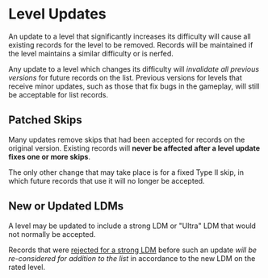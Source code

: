 <div class='panel fade js-scroll-anim' data-anim='fade'>

# Level Updates

An update to a level that significantly increases its difficulty will cause all existing records for the level to be removed. Records will be maintained if the level maintains a similar difficulty or is nerfed.

Any update to a level which changes its difficulty will *invalidate all previous versions* for future records on the list. Previous versions for levels that receive minor updates, such as those that fix bugs in the gameplay, will still be acceptable for list records.

## Patched Skips

Many updates remove skips that had been accepted for records on the original version. Existing records will **never be affected after a level update fixes one or more skips**. 

The only other change that may take place is for a fixed Type II skip, in which future records that use it will no longer be accepted.

## New or Updated LDMs

A level may be updated to include a strong LDM or "Ultra" LDM that would not normally be accepted. 

Records that were [rejected for a strong LDM](/guidelines/lowdetailmodes/#custom-ldms) before such an update *will be re-considered for addition to the list* in accordance to the new LDM on the rated level.

</div>
